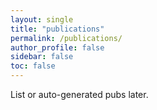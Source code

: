 ```yaml
---
layout: single
title: "publications"
permalink: /publications/
author_profile: false
sidebar: false
toc: false
---
```

List or auto-generated pubs later.
